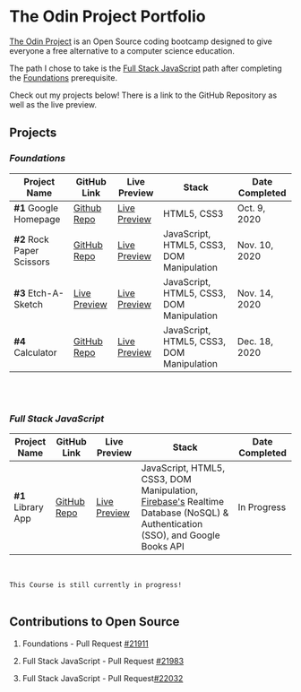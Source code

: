 # The Odin Project Portfolio

[The Odin Project](https://www.theodinproject.com/) is an Open Source coding bootcamp designed to give everyone a free alternative to a computer science education.

The path I chose to take is the [Full Stack JavaScript](https://www.theodinproject.com/paths/full-stack-javascript) path after completing the [Foundations](https://www.theodinproject.com/paths/foundations) prerequisite. 


Check out my projects below! There is a link to the GitHub Repository as well as the live preview.


## Projects

### _Foundations_ 

Project Name | GitHub Link | Live Preview | Stack |Date Completed 
--- | --- | --- | --- | --- 
**#1** Google Homepage | [Github Repo](https://github.com/vdojnov/google-homepage)| [Live Preview](https://vdojnov.github.io/google-homepage/?fbclid=IwAR1uuCiCxZpzJw5do7mkZJLNOSSs5RWJasKJp9NzLNJ-dgW2cWc802p-RRQ) | HTML5, CSS3 | Oct. 9, 2020 
**#2** Rock Paper Scissors | [GitHub Repo](https://github.com/vdojnov/Rock_Paper_Scissors) | [Live Preview](https://vdojnov.github.io/Rock_Paper_Scissors/) | JavaScript, HTML5, CSS3, DOM Manipulation |Nov. 10, 2020
**#3** Etch-A-Sketch| [Live Preview](https://github.com/vdojnov/Etch-a-Sketch) |  [Live Preview](https://vdojnov.github.io/Etch-a-Sketch/) | JavaScript, HTML5, CSS3, DOM Manipulation | Nov. 14, 2020 
**#4** Calculator | [GitHub Repo](https://github.com/vdojnov/Calculator) | [Live Preview](https://vdojnov.github.io/Calculator/) | JavaScript, HTML5, CSS3, DOM Manipulation | Dec. 18, 2020 




<br>
<br>

### _Full Stack JavaScript_

Project Name | GitHub Link | Live Preview | Stack |Date Completed 
--- | --- | --- | --- |--- 
**#1** Library App | [GitHub Repo](https://github.com/vdojnov/library-app) | [Live Preview](https://vdojnov.github.io/library-app/) | JavaScript, HTML5, CSS3, DOM Manipulation, [Firebase's](https://firebase.google.com/) Realtime Database (NoSQL) & Authentication (SSO), and Google Books API | In Progress 
 
<!-- #1 | [GitHub Repo]() | [Live Preview]() | --- |---  -->


<!-- #1 | [GitHub Repo]() | [Live Preview]() | --- |---  -->

<br>

```This Course is still currently in progress!```
<br>
<br>

## Contributions to Open Source

1. Foundations - Pull Request [#21911](https://github.com/TheOdinProject/curriculum/pull/21911)

2. Full Stack JavaScript - Pull Request [#21983](https://github.com/TheOdinProject/curriculum/pull/21983)

3. Full Stack JavaScript - Pull Request[#22032](https://github.com/TheOdinProject/curriculum/pull/22032)

<!-- 3. Full Stack JavaScript - Pull Request[]() -->
